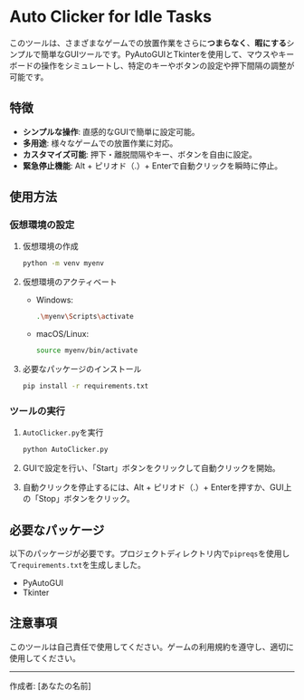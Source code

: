 # Auto Clicker for Idle Tasks

このツールは、さまざまなゲームでの放置作業をさらに**つまらなく**、**暇にする**シンプルで簡単なGUIツールです。PyAutoGUIとTkinterを使用して、マウスやキーボードの操作をシミュレートし、特定のキーやボタンの設定や押下間隔の調整が可能です。

## 特徴

- **シンプルな操作**: 直感的なGUIで簡単に設定可能。
- **多用途**: 様々なゲームでの放置作業に対応。
- **カスタマイズ可能**: 押下・離脱間隔やキー、ボタンを自由に設定。
- **緊急停止機能**: Alt + ピリオド（.）+ Enterで自動クリックを瞬時に停止。

## 使用方法

### 仮想環境の設定

1. 仮想環境の作成
    ```bash
    python -m venv myenv
    ```

2. 仮想環境のアクティベート
    - Windows:
        ```bash
        .\myenv\Scripts\activate
        ```
    - macOS/Linux:
        ```bash
        source myenv/bin/activate
        ```

3. 必要なパッケージのインストール
    ```bash
    pip install -r requirements.txt
    ```

### ツールの実行

1. `AutoClicker.py`を実行
    ```bash
    python AutoClicker.py
    ```

2. GUIで設定を行い、「Start」ボタンをクリックして自動クリックを開始。
3. 自動クリックを停止するには、Alt + ピリオド（.）+ Enterを押すか、GUI上の「Stop」ボタンをクリック。

## 必要なパッケージ

以下のパッケージが必要です。プロジェクトディレクトリ内で`pipreqs`を使用して`requirements.txt`を生成しました。

- PyAutoGUI
- Tkinter

## 注意事項

このツールは自己責任で使用してください。ゲームの利用規約を遵守し、適切に使用してください。

---

作成者: [あなたの名前]
